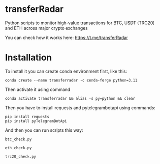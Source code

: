 # transferRadar
Python scripts to monitor high-value transactions for BTC, USDT (TRC20) and ETH across major crypto exchanges 

You can check how it works here: https://t.me/transferRadar

# Installation

To install it you can create conda environment first, like this:
```
conda create --name transferradar -c conda-forge python=3.11
```
Then activate it using command
```
conda activate transferradar && alias -s py=python && clear
```
Then you have to install requests and pytelegrambotapi using commands:
```
pip install requests
pip install pyTelegramBotApi
```

And then you can run scripts this way:
```
btc_check.py
```
```
eth_check.py
```
```
trc20_check.py
```
